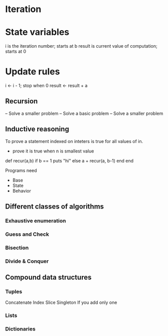 # Iteration
# State variables
i is the iteration number; starts at b
result is current value of computation; starts at 0

# Update rules
i  <- i - 1; stop when 0
result <- result + a

## Recursion

– Solve a smaller problem
– Solve a basic   problem
– Solve a smaller problem

## Inductive reasoning

To prove a statement indexed on inteters is true for all values of in.

- prove it is true when n is smallest value


def recur(a,b)
if b == 1
puts "hi"
else
a + recur(a, b-1)
end
end

Programs need
- Base
- State
- Behavior

## Different classes of algorithms

### Exhaustive enumeration

### Guess and Check

### Bisection

### Divide & Conquer

## Compound data structures

### Tuples
Concatenate
Index
Slice
Singleton
If you add only one
### Lists
### Dictionaries